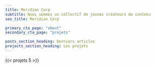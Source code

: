 ```yaml
---
title: Meridian Corp
subtitle: Nous sommes un collectif de jeunes créateurs de contenu
seo_title: Meridian Corp

primary_cta_page: "about"
secondary_cta_page: "projets"

posts_section_heading: Derniers articles
projects_section_heading: Les projets
---
```


<!-- {{< recent-posts 5 >}} -->
{{< projets 5 >}}
